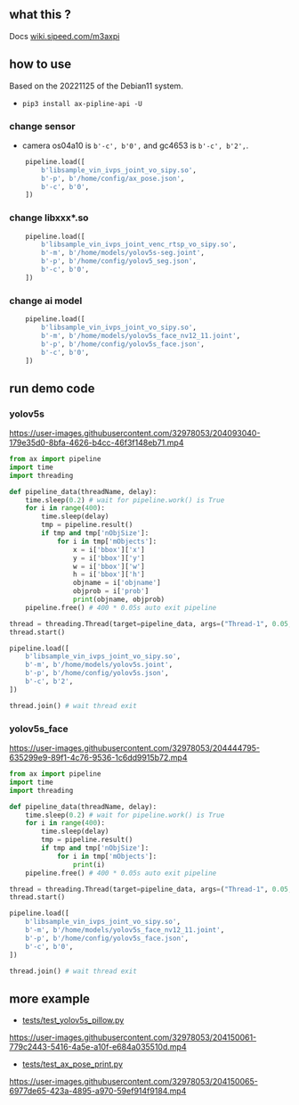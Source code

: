 ## what this ?

Docs [wiki.sipeed.com/m3axpi](https://wiki.sipeed.com/m3axpi)

## how to use

Based on the 20221125 of the Debian11 system.

- `pip3 install ax-pipline-api -U`

### change sensor

- camera os04a10 is `b'-c', b'0',` and gc4653 is `b'-c', b'2',`.

```python
    pipeline.load([
        b'libsample_vin_ivps_joint_vo_sipy.so',
        b'-p', b'/home/config/ax_pose.json',
        b'-c', b'0',
    ])
```

### change libxxx*.so

```python
    pipeline.load([
        b'libsample_vin_ivps_joint_venc_rtsp_vo_sipy.so',
        b'-m', b'/home/models/yolov5s-seg.joint',
        b'-p', b'/home/config/yolov5_seg.json',
        b'-c', b'0',
    ])
```

### change ai model

```python
    pipeline.load([
        b'libsample_vin_ivps_joint_vo_sipy.so',
        b'-m', b'/home/models/yolov5s_face_nv12_11.joint',
        b'-p', b'/home/config/yolov5s_face.json',
        b'-c', b'0',
    ])
```

## run demo code

### yolov5s

https://user-images.githubusercontent.com/32978053/204093040-179e35d0-8bfa-4626-b4cc-46f3f148eb71.mp4

```python
from ax import pipeline
import time
import threading

def pipeline_data(threadName, delay):
    time.sleep(0.2) # wait for pipeline.work() is True
    for i in range(400):
        time.sleep(delay)
        tmp = pipeline.result()
        if tmp and tmp['nObjSize']:
            for i in tmp['mObjects']:
                x = i['bbox']['x']
                y = i['bbox']['y']
                w = i['bbox']['w']
                h = i['bbox']['h']
                objname = i['objname']
                objprob = i['prob']
                print(objname, objprob)
    pipeline.free() # 400 * 0.05s auto exit pipeline

thread = threading.Thread(target=pipeline_data, args=("Thread-1", 0.05, ))
thread.start()

pipeline.load([
    b'libsample_vin_ivps_joint_vo_sipy.so',
    b'-m', b'/home/models/yolov5s.joint',
    b'-p', b'/home/config/yolov5s.json',
    b'-c', b'2',
])

thread.join() # wait thread exit
```

### yolov5s_face

https://user-images.githubusercontent.com/32978053/204444795-635299e9-89f1-4c76-9536-1c6dd9915b72.mp4


```python
from ax import pipeline
import time
import threading

def pipeline_data(threadName, delay):
    time.sleep(0.2) # wait for pipeline.work() is True
    for i in range(400):
        time.sleep(delay)
        tmp = pipeline.result()
        if tmp and tmp['nObjSize']:
            for i in tmp['mObjects']:
                print(i)
    pipeline.free() # 400 * 0.05s auto exit pipeline

thread = threading.Thread(target=pipeline_data, args=("Thread-1", 0.05, ))
thread.start()

pipeline.load([
    b'libsample_vin_ivps_joint_vo_sipy.so',
    b'-m', b'/home/models/yolov5s_face_nv12_11.joint',
    b'-p', b'/home/config/yolov5s_face.json',
    b'-c', b'0',
])

thread.join() # wait thread exit
```

## more example

- [tests/test_yolov5s_pillow.py](tests/test_yolov5s_pillow.py)

https://user-images.githubusercontent.com/32978053/204150061-779c2443-5416-4a5e-a10f-e684a035510d.mp4

- [tests/test_ax_pose_print.py](tests/test_ax_pose_print.py)

https://user-images.githubusercontent.com/32978053/204150065-6977de65-423a-4895-a970-59ef914f9184.mp4
